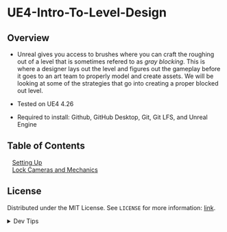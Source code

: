 # UE4-Intro-To-Level-Design

<!-- OVERVIEW -->
## Overview
* Unreal gives you access to brushes where you can craft the roughing out of a level that is sometimes refered to as *gray blocking*.  This is where a designer lays out the level and figures out the gameplay before it goes to an art team to properly model and create assets.  We will be looking at some of the strategies that go into creating a proper blocked out level.
  

* Tested on UE4 4.26
* Required to install: Github, GitHub Desktop, Git, Git LFS, and Unreal Engine

<!-- TOC -->
## Table of Contents
<kbd></kbd> &nbsp;&nbsp; [Setting Up](setting-up/README.md#user-content-setting-up) <br>
<kbd></kbd> &nbsp;&nbsp; [Lock Cameras and Mechanics](camera-mechanics/README.md#user-content-lock-cameras-and-mechanics) <br>

<!-- LICENSE -->
## License
Distributed under the MIT License. See `LICENSE` for more information: [link](LICENSE).


</p>
</details>
<details><summary>Dev Tips</summary>
make git m="add commit message"
</details>
